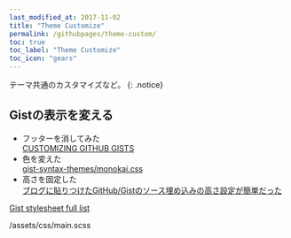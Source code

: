 ```yaml
---
last_modified_at: 2017-11-02
title: "Theme Customize"
permalink: /githubpages/theme-custom/
toc: true
toc_label: "Theme Customize"
toc_icon: "gears"
---
```

テーマ共通のカスタマイズなど。
{: .notice}
## Gistの表示を変える
+ フッターを消してみた  
[CUSTOMIZING GITHUB GISTS](http://codersblock.com/blog/customizing-github-gists/)
+ 色を変えた  
[gist-syntax-themes/monokai.css](https://github.com/lonekorean/gist-syntax-themes/blob/master/stylesheets/monokai.css)
+ 高さを固定した  
[ブログに貼りつけたGitHub/Gistのソース埋め込みの高さ設定が簡単だった](http://pineplanter.moo.jp/non-it-salaryman/2016/08/24/blog-source-gist-height/)

[Gist stylesheet full list](https://github.com/StylishThemes/GitHub-Dark/issues/197#issuecomment-63717143)

/assets/css/main.scss
<script src="https://gist.github.com/laureltreetop/cd7ddbf84905fde3d997a96dfb246d94.js"></script>
